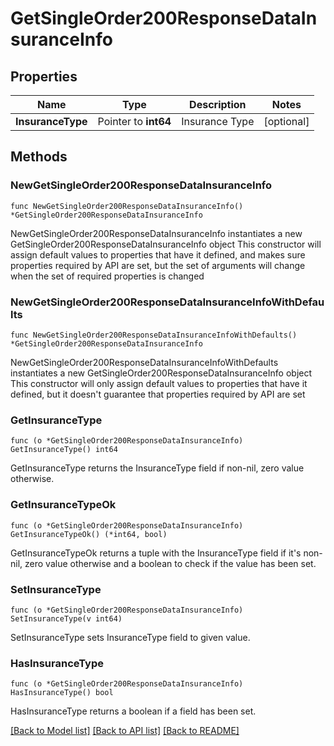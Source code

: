 # GetSingleOrder200ResponseDataInsuranceInfo

## Properties

Name | Type | Description | Notes
------------ | ------------- | ------------- | -------------
**InsuranceType** | Pointer to **int64** | Insurance Type | [optional] 

## Methods

### NewGetSingleOrder200ResponseDataInsuranceInfo

`func NewGetSingleOrder200ResponseDataInsuranceInfo() *GetSingleOrder200ResponseDataInsuranceInfo`

NewGetSingleOrder200ResponseDataInsuranceInfo instantiates a new GetSingleOrder200ResponseDataInsuranceInfo object
This constructor will assign default values to properties that have it defined,
and makes sure properties required by API are set, but the set of arguments
will change when the set of required properties is changed

### NewGetSingleOrder200ResponseDataInsuranceInfoWithDefaults

`func NewGetSingleOrder200ResponseDataInsuranceInfoWithDefaults() *GetSingleOrder200ResponseDataInsuranceInfo`

NewGetSingleOrder200ResponseDataInsuranceInfoWithDefaults instantiates a new GetSingleOrder200ResponseDataInsuranceInfo object
This constructor will only assign default values to properties that have it defined,
but it doesn't guarantee that properties required by API are set

### GetInsuranceType

`func (o *GetSingleOrder200ResponseDataInsuranceInfo) GetInsuranceType() int64`

GetInsuranceType returns the InsuranceType field if non-nil, zero value otherwise.

### GetInsuranceTypeOk

`func (o *GetSingleOrder200ResponseDataInsuranceInfo) GetInsuranceTypeOk() (*int64, bool)`

GetInsuranceTypeOk returns a tuple with the InsuranceType field if it's non-nil, zero value otherwise
and a boolean to check if the value has been set.

### SetInsuranceType

`func (o *GetSingleOrder200ResponseDataInsuranceInfo) SetInsuranceType(v int64)`

SetInsuranceType sets InsuranceType field to given value.

### HasInsuranceType

`func (o *GetSingleOrder200ResponseDataInsuranceInfo) HasInsuranceType() bool`

HasInsuranceType returns a boolean if a field has been set.


[[Back to Model list]](../README.md#documentation-for-models) [[Back to API list]](../README.md#documentation-for-api-endpoints) [[Back to README]](../README.md)


